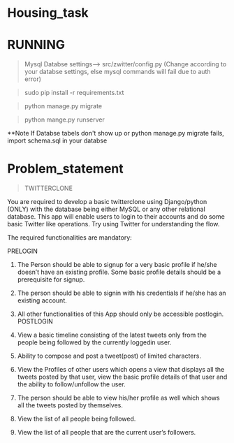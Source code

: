 
Housing_task
============


RUNNING
====================================
>Mysql Databse settings--> src/zwitter/config.py (Change according to your databse settings, else mysql commands will fail due to auth error)

>sudo pip install -r requirements.txt

>python manage.py migrate

>python mange.py runserver

**Note If Databse tabels don't show up or python manage.py migrate fails, import schema.sql in your databse


Problem_statement
=================
>TWITTER­CLONE

You are required to develop a basic twitter­clone using Django/python (ONLY) with the database being
either MySQL or any other relational database. This app will enable users to login to their accounts and
do some basic Twitter like operations. Try using Twitter for understanding the flow.

The required functionalities are mandatory:

PRE­LOGIN

1) The Person should be able to signup for a very basic profile if he/she doesn’t have an existing
profile. Some basic profile details should be a prerequisite for signup.

2) The person should be able to sign­in with his credentials if he/she has an existing account.

3) All other functionalities of this App should only be accessible post­login.
POST­LOGIN

1) View a basic timeline consisting of the latest tweets only from the people being followed by the
currently logged­in user.

2) Ability to compose and post a tweet(post) of limited characters.

3) View the Profiles of other users which opens a view that displays all the tweets posted by that user,
view the basic profile details of that user and the ability to follow/unfollow the user.

4) The person should be able to view his/her profile as well which shows all the tweets posted by
themselves.

5) View the list of all people being followed.

6) View the list of all people that are the current user’s followers.

